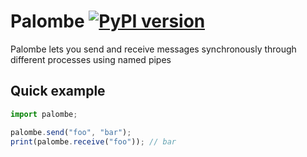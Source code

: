 # Palombe [![PyPI version](https://badge.fury.io/py/palombe.svg)](https://badge.fury.io/py/palombe)

Palombe lets you send and receive messages synchronously through different processes using named pipes

## Quick example

```javascript
import palombe;

palombe.send("foo", "bar");
print(palombe.receive("foo")); // bar
```
